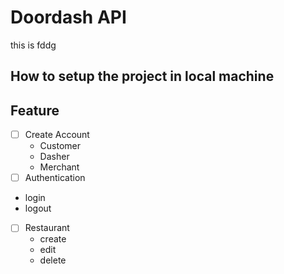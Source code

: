 # Doordash API

this is fddg


## How to setup the project in local machine

## Feature
- [ ] Create Account
  - Customer
  - Dasher
  - Merchant
 - [ ] Authentication 
  - login
  - logout

- [ ] Restaurant
  - create
  - edit
  - delete

